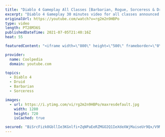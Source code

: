 ```yaml
---
title: "Diablo 4 Gameplay All Classes [Barbarian, Rogue, Sorceress & Druid]"
excerpt: "Diablo 4 Gameplay 30 minutes video for all classes announced so far by Blizzard. The gameplay video is available in HD 1080p at 60 fps. Which class do you ..."
originalUrl: https://youtube.com/watch?v=rg2m2n9HBPo
type: video
length: PT28M36S
publishedDateTime: 2021-07-05T21:40:16Z
heat: 55

featuredContent: "<iframe width=\"800\" height=\"500\" frameborder=\"0\" src=\"https://www.youtube.com/embed/rg2m2n9HBPo\" allow=\"accelerometer; autoplay; encrypted-media; gyroscope; picture-in-picture\" allowfullscreen></iframe>"

provider:
  name: Coolpedia
  domain: youtube.com

topics:
  - Diablo 4
  - Druid
  - Barbarian
  - Sorceress

images:
  - url: https://i.ytimg.com/vi/rg2m2n9HBPo/maxresdefault.jpg
    width: 1280
    height: 720
    isCached: true

secured: "BiSrcFizk0GbllIe3KGnlfi+ZqNPaEeRZMGO2Q1IeXdeXWjMaiseUr9Qx/V9Mp6+tX2so4UvSSvPYjm3n+HbTNTOvfkhkPCyeuAyFnCYSzhj5i+bAHgZmSoJLyWQYHkQdnM8EG1HCC7yCFkN61mexJPEC9uIzjkHlso1/OiBb2nsbVrSAMasncj7Ca8R49Nj6QN9r0sfkMemAX2eZa7shxonf7NKUoJedKuBtYwrDAZziXA2HkqystKOL51cJg2rKFBGK90bvvsjpNJFIS/4CHW9P3q32eYcHLY4Kd7oBFknEZzh7WxlUo3GeCIn2oHCTiIv3hicqzm20dS8sB+YeGtB7TIGomy8A0rvVfPu8Cc7d3GJIw0HQ2hRi0WEbfCSHZQNKTzHIkXgjLdE4MVBSQkaVv5UV6J9QKRCjc2jeDE=;DtrQRALx6k5afbqcH0ZzAw=="
---
```


